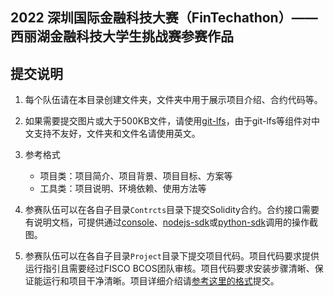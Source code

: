 ## 2022 深圳国际金融科技大赛（FinTechathon）—— 西丽湖金融科技大学生挑战赛参赛作品
## 提交说明

1. 每个队伍请在本目录创建文件夹，文件夹中用于展示项目介绍、合约代码等。
2. 如果需要提交图片或大于500KB文件，请使用[git-lfs](https://git-lfs.github.com/)，由于git-lfs等组件对中文支持不友好，文件夹和文件名请使用英文。
3. 参考格式
    + 项目类：项目简介、项目背景、项目目标、方案等
    + 工具类：项目说明、环境依赖、使用方法等

4. 参赛队伍可以在各自子目录`Contrcts`目录下提交Solidity合约。合约接口需要有说明文档，可提供通过[console](https://github.com/FISCO-BCOS/console)、[nodejs-sdk](https://github.com/FISCO-BCOS/nodejs-sdk)或[python-sdk](https://github.com/FISCO-BCOS/python-sdk)调用的操作截图。
5. 参赛队伍可以在各自子目录`Project`目录下提交项目代码。项目代码要求提供运行指引且需要经过FISCO BCOS团队审核。项目代码要求安装步骤清晰、保证能运行和项目干净清晰。项目详细介绍请[参考这里的格式](../201907-Beijing/example_project/README.md)提交。


